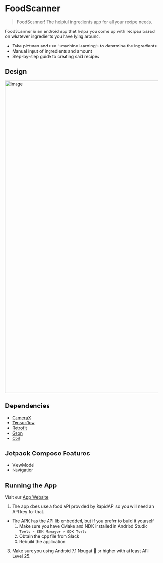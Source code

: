 # FoodScanner
> FoodScanner! The helpful ingredients app for all your recipe needs.

FoodScanner is an android app that helps you come up with recipes based on whatever ingredients you have lying around.

* Take pictures and use ✨machine learning✨ to determine the ingredients
* Manual input of ingredients and amount
* Step-by-step guide to creating said recipes

## Design

<img width="1032" alt="image" src="https://github.com/user-attachments/assets/f429963c-c13d-49a3-9bb8-70391ce2b024" />

## Dependencies
* [CameraX](https://developer.android.com/jetpack/androidx/releases/camera)
* [Tensorflow](https://ai.google.dev/edge/litert)
* [Retrofit](https://square.github.io/retrofit/)
* [Gson](https://github.com/google/gson)
* [Coil](https://github.com/coil-kt/coil)

## Jetpack Compose Features
* ViewModel
* Navigation

## Running the App

Visit our [App Website](https://staging.d2fhzzegitvejc.amplifyapp.com/)

1. The app does use a food API provided by RapidAPI so you will need an API key for that.
  - The [APK](https://staging.d2fhzzegitvejc.amplifyapp.com/static/media/app-release.c03141fd43f96a8ce273.apk) has the API lib embedded, but if you prefer to build it yourself
    1. Make sure you have CMake and NDK installed in Andriod Studio `Tools > SDK Manager > SDK Tools`
    2. Obtain the cpp file from Slack
    3. Rebuild the application 
3. Make sure you using Android 7.1 Nougat 🍫 or higher with at least API Level 25.

